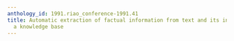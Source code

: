 ```yaml
---
anthology_id: 1991.riao_conference-1991.41
title: Automatic extraction of factual information from text and its integration in
  a knowledge base
---
```

